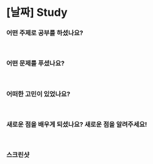 # [날짜] Study

### 어떤 주제로 공부를 하셨나요?

<br />

### 어떤 문제를 푸셨나요?

<br />

### 어떠한 고민이 있었나요?

<br />

### 새로운 점을 배우게 되셨나요? 새로운 점을 알려주세요!

<br />

### 스크린샷

<br />